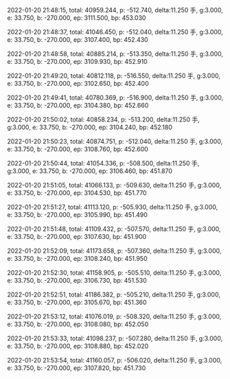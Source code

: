 2022-01-20 21:48:15, total: 40959.244, p: -512.740, delta:11.250 手, g:3.000, e: 33.750, b: -270.000, ep: 3111.500, bp: 453.030

2022-01-20 21:48:37, total: 41046.450, p: -512.040, delta:11.250 手, g:3.000, e: 33.750, b: -270.000, ep: 3107.400, bp: 452.430

2022-01-20 21:48:58, total: 40885.214, p: -513.350, delta:11.250 手, g:3.000, e: 33.750, b: -270.000, ep: 3109.930, bp: 452.910

2022-01-20 21:49:20, total: 40812.118, p: -516.550, delta:11.250 手, g:3.000, e: 33.750, b: -270.000, ep: 3102.650, bp: 452.400

2022-01-20 21:49:41, total: 40780.369, p: -516.900, delta:11.250 手, g:3.000, e: 33.750, b: -270.000, ep: 3104.380, bp: 452.660

2022-01-20 21:50:02, total: 40858.234, p: -513.200, delta:11.250 手, g:3.000, e: 33.750, b: -270.000, ep: 3104.240, bp: 452.180

2022-01-20 21:50:23, total: 40874.751, p: -512.040, delta:11.250 手, g:3.000, e: 33.750, b: -270.000, ep: 3108.760, bp: 452.600

2022-01-20 21:50:44, total: 41054.336, p: -508.500, delta:11.250 手, g:3.000, e: 33.750, b: -270.000, ep: 3106.460, bp: 451.870

2022-01-20 21:51:05, total: 41066.133, p: -509.630, delta:11.250 手, g:3.000, e: 33.750, b: -270.000, ep: 3104.530, bp: 451.770

2022-01-20 21:51:27, total: 41113.120, p: -505.930, delta:11.250 手, g:3.000, e: 33.750, b: -270.000, ep: 3105.990, bp: 451.490

2022-01-20 21:51:48, total: 41109.432, p: -507.570, delta:11.250 手, g:3.000, e: 33.750, b: -270.000, ep: 3107.630, bp: 451.900

2022-01-20 21:52:09, total: 41173.658, p: -507.360, delta:11.250 手, g:3.000, e: 33.750, b: -270.000, ep: 3108.240, bp: 451.950

2022-01-20 21:52:30, total: 41158.905, p: -505.510, delta:11.250 手, g:3.000, e: 33.750, b: -270.000, ep: 3106.730, bp: 451.530

2022-01-20 21:52:51, total: 41186.382, p: -505.210, delta:11.250 手, g:3.000, e: 33.750, b: -270.000, ep: 3105.670, bp: 451.360

2022-01-20 21:53:12, total: 41076.019, p: -508.320, delta:11.250 手, g:3.000, e: 33.750, b: -270.000, ep: 3108.080, bp: 452.050

2022-01-20 21:53:33, total: 41098.237, p: -507.280, delta:11.250 手, g:3.000, e: 33.750, b: -270.000, ep: 3108.880, bp: 452.020

2022-01-20 21:53:54, total: 41160.057, p: -506.020, delta:11.250 手, g:3.000, e: 33.750, b: -270.000, ep: 3107.820, bp: 451.730